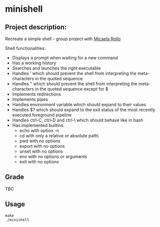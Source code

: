 # minishell

## Project description:
Recreate a simple shell - group project with [Micaela Rollo](https://github.com/micarollo)

Shell functionalities:
- Displays a prompt when waiting for a new command
- Has a working history
- Searches and launches the right executable
- Handles ’  which should prevent the shell from interpreting the meta- characters in the quoted sequence
- Handles "  which should prevent the shell from interpreting the meta- characters in the quoted sequence except for $
- Implements redirections
- Implements pipes
- Handles environment variable which should expand to their values
- Handles $? which should expand to the exit status of the most recently executed foreground pipeline
- Handles ctrl-C, ctrl-D and ctrl-\ which should behave like in bash
- Has implemented builtins:
  - echo with option -n
  - cd with only a relative or absolute path\
  - pwd with no options
  - export with no options
  - unset with no options
  - env with no options or arguments
  - exit with no options

## Grade
TBC

## Usage

```make```\
```./minishell```
